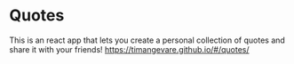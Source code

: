 # Quotes

This is an react app that lets you create a personal collection of quotes and share it with your friends!
https://timangevare.github.io/#/quotes/
